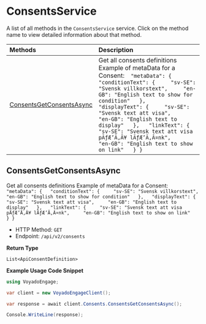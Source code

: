 # ConsentsService

A list of all methods in the `ConsentsService` service. Click on the method name to view detailed information about that method.

| Methods                                               | Description                                                                                                                                                                                                                                                                                                                                                                                                                       |
| :---------------------------------------------------- | :-------------------------------------------------------------------------------------------------------------------------------------------------------------------------------------------------------------------------------------------------------------------------------------------------------------------------------------------------------------------------------------------------------------------------------- |
| [ConsentsGetConsentsAsync](#consentsgetconsentsasync) | Get all consents definitions Example of metaData for a Consent:`  "metaData": {   "conditionText": {     "sv-SE": "Svensk villkorstext",     "en-GB": "English text to show for condition"   },   "displayText": {     "sv-SE": "Svensk text att visa",     "en-GB": "English text to display"   },   "linkText": {     "sv-SE": "Svensk text att visa pÃƒÆ’Ã‚Â¥ lÃƒÆ’Ã‚Â¤nk",     "en-GB": "English text to show on link"   } }` |

## ConsentsGetConsentsAsync

Get all consents definitions Example of metaData for a Consent:`  "metaData": {   "conditionText": {     "sv-SE": "Svensk villkorstext",     "en-GB": "English text to show for condition"   },   "displayText": {     "sv-SE": "Svensk text att visa",     "en-GB": "English text to display"   },   "linkText": {     "sv-SE": "Svensk text att visa pÃƒÆ’Ã‚Â¥ lÃƒÆ’Ã‚Â¤nk",     "en-GB": "English text to show on link"   } }`

- HTTP Method: `GET`
- Endpoint: `/api/v2/consents`

**Return Type**

`List<ApiConsentDefinition>`

**Example Usage Code Snippet**

```csharp
using VoyadoEngage;

var client = new VoyadoEngageClient();

var response = await client.Consents.ConsentsGetConsentsAsync();

Console.WriteLine(response);
```

<!-- This file was generated by liblab | https://liblab.com/ -->

